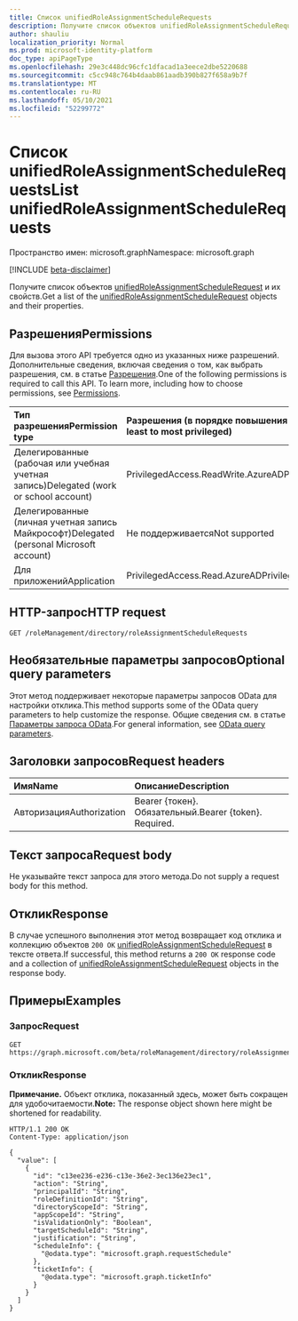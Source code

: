 ```yaml
---
title: Список unifiedRoleAssignmentScheduleRequests
description: Получите список объектов unifiedRoleAssignmentScheduleRequest и их свойств.
author: shauliu
localization_priority: Normal
ms.prod: microsoft-identity-platform
doc_type: apiPageType
ms.openlocfilehash: 29e3c448dc96cfc1dfacad1a3eece2dbe5220688
ms.sourcegitcommit: c5cc948c764b4daab861aadb390b827f658a9b7f
ms.translationtype: MT
ms.contentlocale: ru-RU
ms.lasthandoff: 05/10/2021
ms.locfileid: "52299772"
---
```

# <a name="list-unifiedroleassignmentschedulerequests"></a><span data-ttu-id="12252-103">Список unifiedRoleAssignmentScheduleRequests</span><span class="sxs-lookup"><span data-stu-id="12252-103">List unifiedRoleAssignmentScheduleRequests</span></span>

<span data-ttu-id="12252-104">Пространство имен: microsoft.graph</span><span class="sxs-lookup"><span data-stu-id="12252-104">Namespace: microsoft.graph</span></span>

[!INCLUDE [beta-disclaimer](../../includes/beta-disclaimer.md)]

<span data-ttu-id="12252-105">Получите список объектов [unifiedRoleAssignmentScheduleRequest](../resources/unifiedroleassignmentschedulerequest.md) и их свойств.</span><span class="sxs-lookup"><span data-stu-id="12252-105">Get a list of the [unifiedRoleAssignmentScheduleRequest](../resources/unifiedroleassignmentschedulerequest.md) objects and their properties.</span></span>

## <a name="permissions"></a><span data-ttu-id="12252-106">Разрешения</span><span class="sxs-lookup"><span data-stu-id="12252-106">Permissions</span></span>

<span data-ttu-id="12252-p101">Для вызова этого API требуется одно из указанных ниже разрешений. Дополнительные сведения, включая сведения о том, как выбрать разрешения, см. в статье [Разрешения](/graph/permissions-reference).</span><span class="sxs-lookup"><span data-stu-id="12252-p101">One of the following permissions is required to call this API. To learn more, including how to choose permissions, see [Permissions](/graph/permissions-reference).</span></span>

| <span data-ttu-id="12252-109">Тип разрешения</span><span class="sxs-lookup"><span data-stu-id="12252-109">Permission type</span></span>                        | <span data-ttu-id="12252-110">Разрешения (в порядке повышения привилегий)</span><span class="sxs-lookup"><span data-stu-id="12252-110">Permissions (from least to most privileged)</span></span> |
| :------------------------------------- | :------------------------------------------ |
| <span data-ttu-id="12252-111">Делегированные (рабочая или учебная учетная запись)</span><span class="sxs-lookup"><span data-stu-id="12252-111">Delegated (work or school account)</span></span>     | <span data-ttu-id="12252-112">PrivilegedAccess.ReadWrite.AzureAD</span><span class="sxs-lookup"><span data-stu-id="12252-112">PrivilegedAccess.ReadWrite.AzureAD</span></span>          |
| <span data-ttu-id="12252-113">Делегированные (личная учетная запись Майкрософт)</span><span class="sxs-lookup"><span data-stu-id="12252-113">Delegated (personal Microsoft account)</span></span> | <span data-ttu-id="12252-114">Не поддерживается</span><span class="sxs-lookup"><span data-stu-id="12252-114">Not supported</span></span>                               |
| <span data-ttu-id="12252-115">Для приложений</span><span class="sxs-lookup"><span data-stu-id="12252-115">Application</span></span>                            | <span data-ttu-id="12252-116">PrivilegedAccess.Read.AzureAD</span><span class="sxs-lookup"><span data-stu-id="12252-116">PrivilegedAccess.Read.AzureAD</span></span>               |

## <a name="http-request"></a><span data-ttu-id="12252-117">HTTP-запрос</span><span class="sxs-lookup"><span data-stu-id="12252-117">HTTP request</span></span>

<!-- {
  "blockType": "ignored"
}
-->

```http
GET /roleManagement/directory/roleAssignmentScheduleRequests
```

## <a name="optional-query-parameters"></a><span data-ttu-id="12252-118">Необязательные параметры запросов</span><span class="sxs-lookup"><span data-stu-id="12252-118">Optional query parameters</span></span>

<span data-ttu-id="12252-119">Этот метод поддерживает некоторые параметры запросов OData для настройки отклика.</span><span class="sxs-lookup"><span data-stu-id="12252-119">This method supports some of the OData query parameters to help customize the response.</span></span> <span data-ttu-id="12252-120">Общие сведения см. в статье [Параметры запроса OData](/graph/query-parameters).</span><span class="sxs-lookup"><span data-stu-id="12252-120">For general information, see [OData query parameters](/graph/query-parameters).</span></span>

## <a name="request-headers"></a><span data-ttu-id="12252-121">Заголовки запросов</span><span class="sxs-lookup"><span data-stu-id="12252-121">Request headers</span></span>

| <span data-ttu-id="12252-122">Имя</span><span class="sxs-lookup"><span data-stu-id="12252-122">Name</span></span>          | <span data-ttu-id="12252-123">Описание</span><span class="sxs-lookup"><span data-stu-id="12252-123">Description</span></span>               |
| :------------ | :------------------------ |
| <span data-ttu-id="12252-124">Авторизация</span><span class="sxs-lookup"><span data-stu-id="12252-124">Authorization</span></span> | <span data-ttu-id="12252-p103">Bearer {токен}. Обязательный.</span><span class="sxs-lookup"><span data-stu-id="12252-p103">Bearer {token}. Required.</span></span> |

## <a name="request-body"></a><span data-ttu-id="12252-127">Текст запроса</span><span class="sxs-lookup"><span data-stu-id="12252-127">Request body</span></span>

<span data-ttu-id="12252-128">Не указывайте текст запроса для этого метода.</span><span class="sxs-lookup"><span data-stu-id="12252-128">Do not supply a request body for this method.</span></span>

## <a name="response"></a><span data-ttu-id="12252-129">Отклик</span><span class="sxs-lookup"><span data-stu-id="12252-129">Response</span></span>

<span data-ttu-id="12252-130">В случае успешного выполнения этот метод возвращает код отклика и коллекцию объектов `200 OK` [unifiedRoleAssignmentScheduleRequest](../resources/unifiedroleassignmentschedulerequest.md) в тексте ответа.</span><span class="sxs-lookup"><span data-stu-id="12252-130">If successful, this method returns a `200 OK` response code and a collection of [unifiedRoleAssignmentScheduleRequest](../resources/unifiedroleassignmentschedulerequest.md) objects in the response body.</span></span>

## <a name="examples"></a><span data-ttu-id="12252-131">Примеры</span><span class="sxs-lookup"><span data-stu-id="12252-131">Examples</span></span>

### <a name="request"></a><span data-ttu-id="12252-132">Запрос</span><span class="sxs-lookup"><span data-stu-id="12252-132">Request</span></span>

<!-- {
  "blockType": "request",
  "name": "list_unifiedroleassignmentschedulerequest"
}
-->

```http
GET https://graph.microsoft.com/beta/roleManagement/directory/roleAssignmentScheduleRequests
```

### <a name="response"></a><span data-ttu-id="12252-133">Отклик</span><span class="sxs-lookup"><span data-stu-id="12252-133">Response</span></span>

<span data-ttu-id="12252-134">**Примечание.** Объект отклика, показанный здесь, может быть сокращен для удобочитаемости.</span><span class="sxs-lookup"><span data-stu-id="12252-134">**Note:** The response object shown here might be shortened for readability.</span></span>

<!-- {
  "blockType": "response",
  "truncated": true,
  "@odata.type": "Collection(microsoft.graph.unifiedRoleAssignmentScheduleRequest)"
}
-->

```http
HTTP/1.1 200 OK
Content-Type: application/json

{
  "value": [
    {
      "id": "c13ee236-e236-c13e-36e2-3ec136e23ec1",
      "action": "String",
      "principalId": "String",
      "roleDefinitionId": "String",
      "directoryScopeId": "String",
      "appScopeId": "String",
      "isValidationOnly": "Boolean",
      "targetScheduleId": "String",
      "justification": "String",
      "scheduleInfo": {
        "@odata.type": "microsoft.graph.requestSchedule"
      },
      "ticketInfo": {
        "@odata.type": "microsoft.graph.ticketInfo"
      }
    }
  ]
}
```
